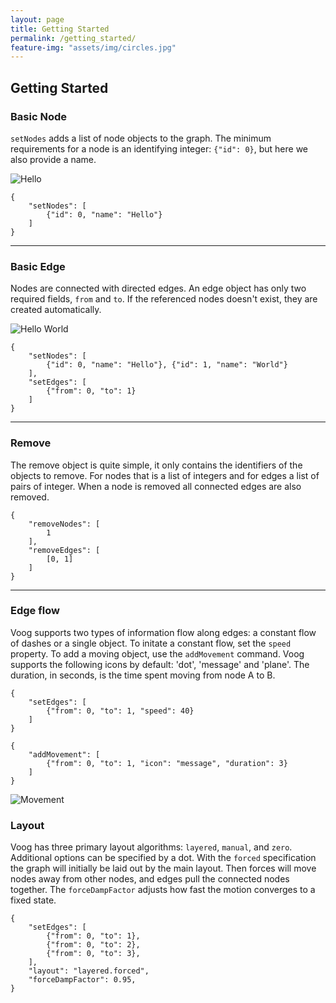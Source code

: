 ```yaml
---
layout: page
title: Getting Started
permalink: /getting_started/
feature-img: "assets/img/circles.jpg"
---
```


## Getting Started

### Basic Node
`setNodes` adds a list of node objects to the graph.
The minimum requirements for a node is an identifying integer: `{"id": 0}`, but
here we also provide a name.

![Hello](/voog/assets/img/hello.png)
```
{
    "setNodes": [
        {"id": 0, "name": "Hello"}
    ]
}
```
---

### Basic Edge
Nodes are connected with directed edges. An edge object has only two required
fields, `from` and `to`. If the referenced nodes doesn't exist, they are
created automatically.

![Hello World](/voog/assets/img/hello_world.png)
```
{
    "setNodes": [
        {"id": 0, "name": "Hello"}, {"id": 1, "name": "World"}
    ],
    "setEdges": [
        {"from": 0, "to": 1}
    ]
}
```
---

### Remove
The remove object is quite simple, it only contains the identifiers of the
objects to remove. For nodes that is a list of integers and for edges a list of
pairs of integer. When a node is removed all connected edges are also removed.

```
{
    "removeNodes": [
        1
    ],
    "removeEdges": [
        [0, 1]
    ]
}
```
---

### Edge flow
Voog supports two types of information flow along edges: a constant flow of
dashes or a single object. To initate a constant flow, set the `speed`
property.  To add a moving object, use the `addMovement` command. Voog supports
the following icons by default: 'dot', 'message' and 'plane'. The duration, in
seconds, is the time spent moving from node A to B.
```
{
    "setEdges": [
        {"from": 0, "to": 1, "speed": 40}
    ]
}
```
```
{
    "addMovement": [
        {"from": 0, "to": 1, "icon": "message", "duration": 3}
    ]
}
```
![Movement](/voog/assets/img/message.png)

### Layout
Voog has three primary layout algorithms: `layered`, `manual`, and `zero`.
Additional options can be specified by a dot.  With the `forced` specification
the graph will initially be laid out by the main layout. Then forces will move
nodes away from other nodes, and edges pull the connected nodes together. The
`forceDampFactor` adjusts how fast the motion converges to a fixed state.

```
{
    "setEdges": [
        {"from": 0, "to": 1},
        {"from": 0, "to": 2},
        {"from": 0, "to": 3},
    ],
    "layout": "layered.forced",
    "forceDampFactor": 0.95,
}
```
